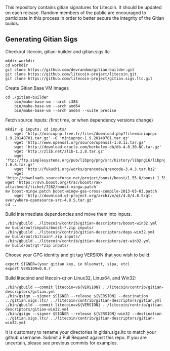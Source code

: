 This repository contains gitian signatures for Litecoin.  It should be updated on each release.
Random members of the public are encouraged to participate in this process in order to better secure the integrity of the Gitian builds.

## Generating Gitian Sigs

 Checkout litecoin, gitian-builder and gitian.sigs.ltc

	mkdir workdir
	cd workdir
	git clone https://github.com/devrandom/gitian-builder.git
	git clone https://github.com/litecoin-project/litecoin.git
	git clone https://github.com/litecoin-project/gitian.sigs.ltc.git

 Create Gitian Base VM Images

	cd ./gitian-builder
        bin/make-base-vm --arch i386
        bin/make-base-vm --arch amd64
        bin/make-base-vm --arch amd64 --suite precise

 Fetch source inputs: (first time, or when dependency versions change)

	mkdir -p inputs; cd inputs/
        wget 'http://miniupnp.free.fr/files/download.php?file=miniupnpc-1.9.20140701.tar.gz' -O 'miniupnpc-1.9.20140701.tar.gz'
        wget 'http://www.openssl.org/source/openssl-1.0.1i.tar.gz'
        wget 'http://download.oracle.com/berkeley-db/db-4.8.30.NC.tar.gz'
        wget 'http://zlib.net/zlib-1.2.8.tar.gz'
        wget 'ftp://ftp.simplesystems.org/pub/libpng/png/src/history/libpng16/libpng-1.6.8.tar.gz'
        wget 'http://fukuchi.org/works/qrencode/qrencode-3.4.3.tar.bz2'
        wget 'http://downloads.sourceforge.net/project/boost/boost/1.55.0/boost_1_55_0.tar.bz2'
	wget 'https://svn.boost.org/trac/boost/raw-attachment/ticket/7262/boost-mingw.patch'
	mv boost-mingw.patch boost-mingw-gas-cross-compile-2013-03-03.patch
        wget 'http://download.qt-project.org/archive/qt/4.8/4.8.5/qt-everywhere-opensource-src-4.8.5.tar.gz'
	cd ..

 Build intermediate dependencies and move them into inputs.

	./bin/gbuild ../litecoin/contrib/gitian-descriptors/boost-win32.yml
	mv build/out/inputs/boost-*.zip inputs/
	./bin/gbuild ../litecoin/contrib/gitian-descriptors/deps-win32.yml
	mv build/out/bitcoin*.zip inputs/
	./bin/gbuild ../litecoin/contrib/gitian-descriptors/qt-win32.yml
	mv build/out/qt-*zip inputs/

 Choose your GPG identity and git tag VERSION that you wish to build.

	export SIGNER=(your gitian key, ie bluematt, sipa, etc)
	export VERSION=0.8.7

 Build litecoind and litecoin-qt on Linux32, Linux64, and Win32:

	./bin/gbuild --commit litecoin=v${VERSION} ../litecoin/contrib/gitian-descriptors/gitian.yml
	./bin/gsign --signer $SIGNER --release ${VERSION} --destination ../gitian.sigs.ltc/ ../litecoin/contrib/gitian-descriptors/gitian.yml
	./bin/gbuild --commit litecoin=v${VERSION} ../litecoin/contrib/gitian-descriptors/gitian-win32.yml
	./bin/gsign --signer $SIGNER --release ${VERSION}-win32 --destination ../gitian.sigs.ltc/ ../litecoin/contrib/gitian-descriptors/gitian-win32.yml

 It is customary to rename your directories in gitian.sigs.ltc to match your github username.  Submit a Pull Request against this repo.  If you are uncertain, please see previous commits for examples.
